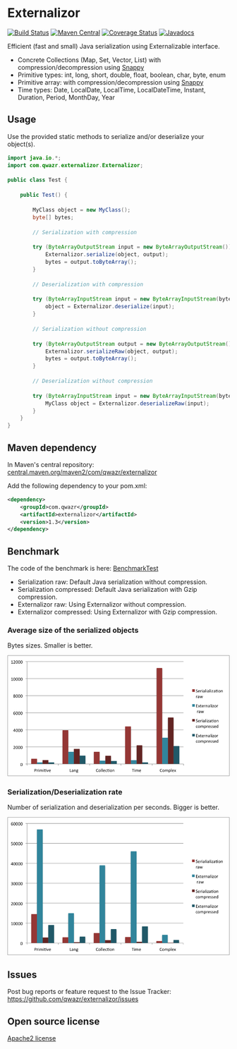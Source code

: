 # Externalizor

[![Build Status](https://travis-ci.org/qwazr/externalizor.svg?branch=master)](https://travis-ci.org/qwazr/externalizor)
[![Maven Central](https://maven-badges.herokuapp.com/maven-central/com.qwazr/externalizor/badge.svg)](https://maven-badges.herokuapp.com/maven-central/com.qwazr/externalizor)
[![Coverage Status](https://coveralls.io/repos/github/qwazr/externalizor/badge.svg?branch=master)](https://coveralls.io/github/qwazr/externalizor?branch=master)
[![Javadocs](http://www.javadoc.io/badge/com.qwazr/externalizor.svg)](http://www.javadoc.io/doc/com.qwazr/externalizor)

Efficient (fast and small) Java serialization using Externalizable interface.

- Concrete Collections (Map, Set, Vector, List) with compression/decompression using [Snappy](https://github.com/xerial/snappy-java)
- Primitive types: int, long, short, double, float, boolean, char, byte, enum
- Primitive array: with compression/decompression using [Snappy](https://github.com/xerial/snappy-java)
- Time types: Date, LocalDate, LocalTime, LocalDateTime, Instant, Duration, Period, MonthDay, Year

## Usage

Use the provided static methods to serialize and/or deserialize your object(s). 

```java
import java.io.*;
import com.qwazr.externalizor.Externalizor;

public class Test {

    public Test() {

        MyClass object = new MyClass();
        byte[] bytes;
        
        // Serialization with compression
        
        try (ByteArrayOutputStream input = new ByteArrayOutputStream()) {
            Externalizor.serialize(object, output);
            bytes = output.toByteArray();
        }
        
        // Deserialization with compression
        
        try (ByteArrayInputStream input = new ByteArrayInputStream(bytes)) {
            object = Externalizor.deserialize(input);
        }
        
        // Serialization without compression
        
        try (ByteArrayOutputStream output = new ByteArrayOutputStream()) {
            Externalizor.serializeRaw(object, output);
            bytes = output.toByteArray();
        }
        
        // Deserialization without compression
        
        try (ByteArrayInputStream input = new ByteArrayInputStream(bytes)) {
            MyClass object = Externalizor.deserializeRaw(input);
        }
    }
}
```

## Maven dependency

In Maven's central repository:
[central.maven.org/maven2/com/qwazr/externalizor](http://central.maven.org/maven2/com/qwazr/externalizor)

Add the following dependency to your pom.xml:

```xml
<dependency>
    <groupId>com.qwazr</groupId>
    <artifactId>externalizor</artifactId>
    <version>1.3</version>
</dependency>
```

## Benchmark

The code of the benchmark is here:
[BenchmarkTest](src/test/java/com/qwazr/externalizor/BenchmarkTest.java)

- Serialization raw: Default Java serialization without compression.
- Serialization compressed: Default Java serialization with Gzip compression.
- Externalizor raw: Using Externalizor without compression.
- Externalizor compressed: Using Externalizor with Gzip compression.

### Average size of the serialized objects

Bytes sizes. Smaller is better.

![Byte size](byte_size.png)

### Serialization/Deserialization rate

Number of serialization and deserialization per seconds. Bigger is better.

![Rate](rate.png)

## Issues

Post bug reports or feature request to the Issue Tracker:
https://github.com/qwazr/externalizor/issues

## Open source license

[Apache2 license](https://github.com/qwazr/externalizor/blob/master/LICENSE)

